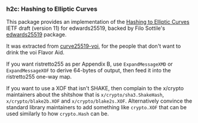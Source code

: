 ### h2c: Hashing to Elliptic Curves

This package provides an implementation of the [Hashing to Elliptic Curves][1]
IETF draft (version 11) for edwards25519, backed by Filo Sottile's
[edwards25519][2] package.

It was extracted from [curve25519-voi][3], for the people that don't want
to drink the voi Flavor Aid.

If you want ristretto255 as per Appendix B, use `ExpandMessageXMD` or
`ExpandMessageXOF` to derive 64-bytes of output, then feed it into the
ristretto255 one-way map.

If you want to use a XOF that isn't SHAKE, then complain to the x/crypto
maintainers about the shitshow that is `x/crypto/sha3.ShakeHash`,
`x/crypto/blake2b.XOF` and `x/crypto/blake2s.XOF`.  Alternatively
convince the standard library maintainers to add something like
`crypto.XOF` that can be used similarly to how `crypto.Hash` can be.

[1]: https://datatracker.ietf.org/doc/draft-irtf-cfrg-hash-to-curve/
[2]: https://filippo.io/edwards25519
[3]: https://github.com/oasisprotocol/curve25519-voi
